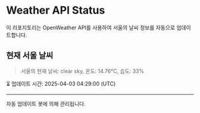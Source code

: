 
# Weather API Status

이 리포지토리는 OpenWeather API를 사용하여 서울의 날씨 정보를 자동으로 업데이트합니다.

## 현재 서울 날씨
> 서울의 현재 날씨: clear sky, 온도: 14.76°C, 습도: 33%

⏳ 업데이트 시간: 2025-04-03 04:29:00 (UTC)

---
자동 업데이트 봇에 의해 관리됩니다.
